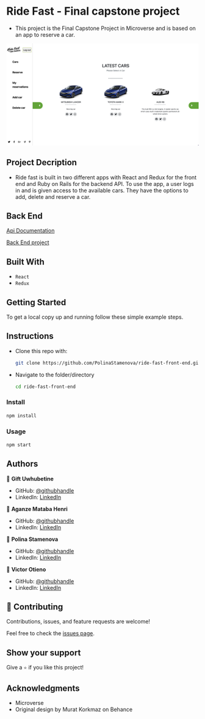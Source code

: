 # Ride Fast - Final capstone project

- This project is the Final Capstone Project in Microverse and is based on an app to reserve a car.

![Screenshot](src/screenshot.png)

## Project Decription

- Ride fast is built in two different apps with React and Redux for the front end and Ruby on Rails for the backend API. To use the app, a user logs in and is given access to the available cars. They have the options to add, delete and reserve a car.

## Back End

[Api Documentation](https://ridefast.herokuapp.com/api-docs/index.html)

[Back End project](https://github.com/PolinaStamenova/ride-fast-back-end)

## Built With

- `React`
- `Redux`

## Getting Started

To get a local copy up and running follow these simple example steps.

## Instructions

* Clone this repo with:

    ```bash
    git clone https://github.com/PolinaStamenova/ride-fast-front-end.git
    ```

* Navigate to the folder/directory

    ```bash
    cd ride-fast-front-end
    ```

### Install

```sh
npm install
```

### Usage

```sh
npm start
```

## Authors

👤 **Gift Uwhubetine**

- GitHub: [@githubhandle](https://github.com/Ghiftee)
- LinkedIn: [LinkedIn](XXXXXXXXXXXXXXXXXX)

👤 **Aganze Mataba Henri**

- GitHub: [@githubhandle](https://github.com/hiromataba)
- LinkedIn: [LinkedIn](XXXXXXXXXXXXXXXXXX)

👤 **Polina Stamenova**

- GitHub: [@githubhandle](https://github.com/PolinaStamenova)
- LinkedIn: [LinkedIn](https://www.linkedin.com/in/polina-stamenova-a60766112/)

👤 **Victor Otieno**

- GitHub: [@githubhandle](https://github.com/vikitaotiz)
- LinkedIn: [LinkedIn](XXXXXXXXXXXXXXXXXX)

## 🤝 Contributing

Contributions, issues, and feature requests are welcome!

Feel free to check the [issues page](https://github.com/PolinaStamenova/ride-fast-front-end/issues).

## Show your support

Give a `⭐️` if you like this project!

## Acknowledgments

- Microverse
- Original design by Murat Korkmaz on Behance
